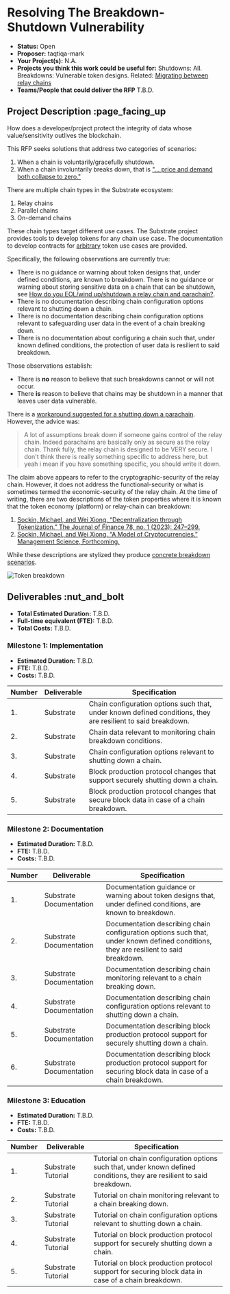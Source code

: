 # Resolving The Breakdown-Shutdown Vulnerability

* **Status:** Open
* **Proposer:** taqtiqa-mark
* **Your Project(s):** N.A.
* **Projects you think this work could be useful for:** Shutdowns: All. Breakdowns: Vulnerable token designs. Related: [Migrating between relay chains](https://forum.polkadot.network/t/migrating-from-kusama-to-polkadot-a-complete-guide/2246)
* **Teams/People that could deliver the RFP** T.B.D.

## Project Description :page_facing_up

How does a developer/project protect the integrity of data whose value/sensitivity outlives the blockchain.

This RFP seeks solutions that address two categories of scenarios:

1. When a chain is voluntarily/gracefully shutdown.
2. When a chain involuntarily breaks down, that is ["... price and demand both collapse to zero."](https://doi.org/10.1287/mnsc.2023.4756)

There are multiple chain types in the Substrate ecosystem:

1. Relay chains
2. Parallel chains
3. On-demand chains

These chain types target different use cases.  The Substrate project provides tools to develop tokens for any chain use case. The documentation to develop contracts for [arbitrary](https://docs.substrate.io/tutorials/smart-contracts/build-a-token-contract/) token use cases are provided.

Specifically, the following observations are currently true:

* There is no guidance or warning about token designs that, under defined conditions, are known to breakdown. There is no guidance or warning about storing sensitive data on a chain that can be shutdown, see [How do you EOL/wind up/shutdown a relay chain and parachain?](https://substrate.stackexchange.com/questions/9341/how-do-you-eol-wind-up-shutdown-a-relay-chain-and-parachain).
* There is no documentation describing chain configuration options relevant to shutting down a chain.
* There is no documentation describing chain configuration options relevant to safeguarding user data in the event of a chain breaking down.
* There is no documentation about configuring a chain such that, under known defined conditions, the protection of user data is resilient to said breakdown.

Those observations establish:

* There is **no** reason to believe that such breakdowns cannot or will not occur.
* There **is** reason to believe that chains may be shutdown in a manner that leaves user data vulnerable.

There is a [workaround suggested for a shutting down a parachain](https://substrate.stackexchange.com/a/9371/3344). However, the advice was:

> A lot of assumptions break down if someone gains control of the relay chain. Indeed parachains are basically only as secure as the relay chain. Thank fully, the relay chain is designed to be VERY secure. I don't think there is really something specific to address here, but yeah i mean if you have something specific, you should write it down.

The claim above appears to refer to the cryptographic-security of the relay chain. However, it does not address the functional-security or what is sometimes termed the economic-security of the relay chain.
At the time of writing, there are two descriptions of the token properties where it is known that the token economy (platform) or relay-chain can breakdown:

1. [Sockin, Michael, and Wei Xiong. “Decentralization through Tokenization.” The Journal of Finance 78, no. 1 (2023): 247–299.](https://doi.org/10.1111/jofi.13192)
2. [Sockin, Michael, and Wei Xiong. “A Model of Cryptocurrencies.” Management Science, Forthcoming.](https://doi.org/10.1287/mnsc.2023.4756)

While these descriptions are stylized they produce [concrete breakdown scenarios](https://doi.org/10.1287/mnsc.2023.4756).

![Token breakdown](https://github.com/taqtiqa-mark/Grants-Program/assets/1468258/f443dd40-8963-412d-afbd-51f4a6108221)

## Deliverables :nut_and_bolt

* **Total Estimated Duration:** T.B.D.
* **Full-time equivalent (FTE):**  T.B.D.
* **Total Costs:** T.B.D.

### Milestone 1: Implementation

* **Estimated Duration:** T.B.D.
* **FTE:**  T.B.D.
* **Costs:** T.B.D.

| Number | Deliverable | Specification |
| ------ | ----------- | ------------- |
| 1.     | Substrate   | Chain configuration options such that, under known defined conditions, they are resilient to said breakdown. |
| 2.     | Substrate   | Chain data relevant to monitoring chain breakdown conditions. |
| 3.     | Substrate   | Chain configuration options relevant to shutting down a chain. |
| 4.     | Substrate   | Block production protocol changes that support securely shutting down a chain. |
| 5.     | Substrate   | Block production protocol changes that secure block data in case of a chain breakdown. |

### Milestone 2: Documentation

* **Estimated Duration:** T.B.D.
* **FTE:**  T.B.D.
* **Costs:** T.B.D.

| Number | Deliverable             | Specification |
| ------ | ----------------------- | ------------- |
| 1.     | Substrate Documentation | Documentation guidance or warning about token designs that, under defined conditions, are known to breakdown.|
| 2.     | Substrate Documentation | Documentation describing chain configuration options such that, under known defined conditions, they are resilient to said breakdown.|
| 3.     | Substrate Documentation | Documentation describing chain monitoring relevant to a chain breaking down.|
| 4.     | Substrate Documentation | Documentation describing chain configuration options relevant to shutting down a chain.|
| 5.     | Substrate Documentation | Documentation describing block production protocol support for securely shutting down a chain.|
| 6.     | Substrate Documentation | Documentation describing block production protocol support for securing block data in case of a chain breakdown.|

### Milestone 3: Education

* **Estimated Duration:** T.B.D.
* **FTE:**  T.B.D.
* **Costs:** T.B.D.

| Number | Deliverable        | Specification |
| ------ | ------------------ | ------------- |
| 1.     | Substrate Tutorial | Tutorial on chain configuration options such that, under known defined conditions, they are resilient to said breakdown.|
| 2.     | Substrate Tutorial | Tutorial on chain monitoring relevant to a chain breaking down.|
| 3.     | Substrate Tutorial | Tutorial on chain configuration options relevant to shutting down a chain.|
| 4.     | Substrate Tutorial | Tutorial on block production protocol support for securely shutting down a chain.|
| 5.     | Substrate Tutorial | Tutorial on block production protocol support for securing block data in case of a chain breakdown.|
